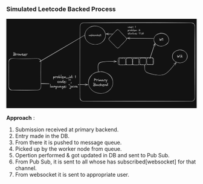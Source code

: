 ### Simulated Leetcode Backed Process

![LeetCode](./docs/leetcode2.png)

**Approach** :

1. Submission received at primary backend.
2. Entry made in the DB.
3. From there it is pushed to message queue.
4. Picked up by the worker node from queue.
5. Opertion performed & got updated in DB and sent to Pub Sub.
6. From Pub Sub, it is sent to all whose has subscribed[websocket] for that channel.
7. From websocket it is sent to appropriate user.
